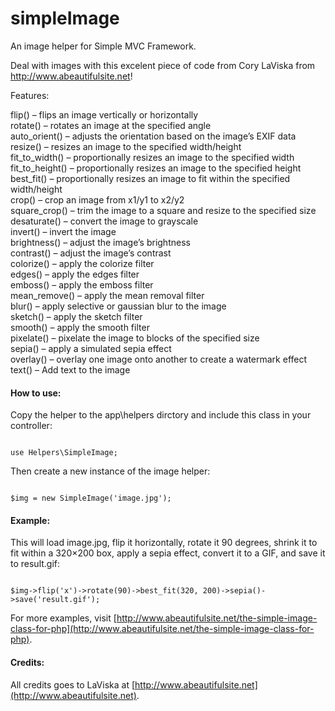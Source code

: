 # simpleImage

An image helper for Simple MVC Framework.

Deal with images with this excelent piece of code from Cory LaViska from http://www.abeautifulsite.net!

Features:

flip() – flips an image vertically or horizontally<br />
rotate() – rotates an image at the specified angle<br />
auto_orient() – adjusts the orientation based on the image’s EXIF data<br />
resize() – resizes an image to the specified width/height<br />
fit_to_width() – proportionally resizes an image to the specified width<br />
fit_to_height() – proportionally resizes an image to the specified height<br />
best_fit() – proportionally resizes an image to fit within the specified width/height<br />
crop() – crop an image from x1/y1 to x2/y2<br />
square_crop() – trim the image to a square and resize to the specified size<br />
desaturate() – convert the image to grayscale<br />
invert() – invert the image<br />
brightness() – adjust the image’s brightness<br />
contrast() – adjust the image’s contrast<br />
colorize() – apply the colorize filter<br />
edges() – apply the edges filter<br />
emboss() – apply the emboss filter<br />
mean_remove() – apply the mean removal filter<br />
blur() – apply selective or gaussian blur to the image<br />
sketch() – apply the sketch filter<br />
smooth() – apply the smooth filter<br />
pixelate() – pixelate the image to blocks of the specified size<br />
sepia() – apply a simulated sepia effect<br />
overlay() – overlay one image onto another to create a watermark effect<br />
text() – Add text to the image<br />

#### How to use:

Copy the helper to the app\helpers dirctory and include this class in your controller:

<code>
use Helpers\SimpleImage;
</code>

Then create a new instance of the image helper:

<code>
$img = new SimpleImage('image.jpg');
</code>

#### Example:

This will load image.jpg, flip it horizontally, rotate it 90 degrees, shrink it to fit within a 320×200 box, apply a sepia effect, convert it to a GIF, and save it to result.gif:

<code>
$img->flip('x')->rotate(90)->best_fit(320, 200)->sepia()->save('result.gif');
</code>

For more examples, visit [http://www.abeautifulsite.net/the-simple-image-class-for-php](http://www.abeautifulsite.net/the-simple-image-class-for-php).

#### Credits:

All credits goes to LaViska at [http://www.abeautifulsite.net](http://www.abeautifulsite.net).
